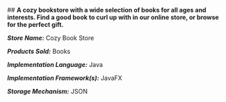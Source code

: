 \## **A cozy bookstore with a wide selection of books for all ages and interests. Find a good book to curl up with in our online store, or browse for the perfect gift.**

 ***Store Name:*** Cozy Book Store 

***Products Sold:*** Books 

***Implementation Language:*** Java 

***Implementation Framework(s):*** JavaFX 

***Storage Mechanism:*** JSON
